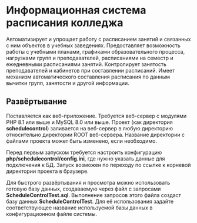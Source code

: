 # Информационная система расписания колледжа

Автоматизирует и упрощает работу с расписанием занятий и связанных с ним объектов в учебных заведениях. Предоставляет возможность работы с учебными планами, графиками образовательного процесса, нагрузками групп и преподавателей, расписаниями на семестр и ежедневными расписаниями занятий. Контролирует занятость преподавателей и кабинетов при составлении расписаний. Имеет механизм автоматического составления расписания по данным вычитки групп, занятости и другой информации.

## Развёртывание

Поставляется как веб-приложение. Требуется веб-сервер с модулями PHP 8.1 или выше и MySQL 8.0 или выше. Проект (как директория **schedulecontrol**) заливается на веб-сервер в любую директорию относительно директории ROOT веб-сервера. Название директории с файлами проекта может быть изменено, если необходимо.

Перед первым запуском требуется настроить конфигурацию **php/schedulecontrol/config.ini**, где нужно указать данные для подключения к БД. Запуск возможен по переходу по ссылке к корневой директории проекта в браузере.

Для быстрого развёртывания и просмотра можно использовать готовую базу данных, создаваемую через файл с запросами **ScheduleControlTest.sql**. Выполнение запросов этого файла создаст базу данных **ScheduleControlTest**. Для её использования задайте соответствующее название используемой базы данных в конфигурационном файле системы.
